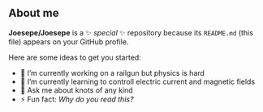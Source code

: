 ## About me


**Joesepe/Joesepe** is a ✨ _special_ ✨ repository because its `README.md` (this file) appears on your GitHub profile.

Here are some ideas to get you started:

- 🔭 I’m currently working on a railgun but physics is hard
- 🌱 I’m currently learning to controll electric current and magnetic fields
- 💬 Ask me about knots of any kind
- ⚡ Fun fact: *Why do you read this?*
  
